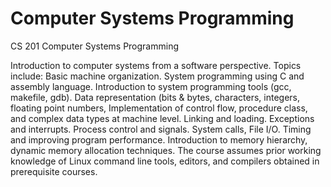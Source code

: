 # Computer Systems Programming

CS 201 Computer Systems Programming

Introduction to computer systems from a software perspective. Topics include: Basic machine organization. System programming using C and assembly language. Introduction to system programming tools (gcc, makefile, gdb). Data representation (bits & bytes, characters, integers, floating point numbers, Implementation of control flow, procedure class, and complex data types at machine level. Linking and loading. Exceptions and interrupts. Process control and signals. System calls, File I/O. Timing and improving program performance. Introduction to memory hierarchy, dynamic memory allocation techniques. The course assumes prior working knowledge of Linux command line tools, editors, and compilers obtained in prerequisite courses.

